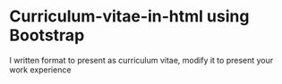 # Curriculum-vitae-in-html using Bootstrap
I written format to present as curriculum vitae, modify it to present your  work experience

